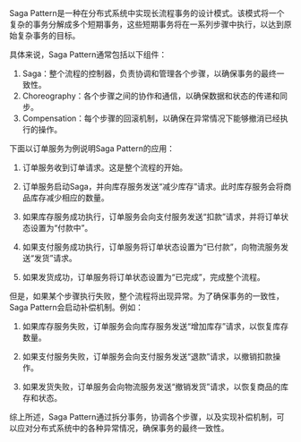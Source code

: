 

Saga Pattern是一种在分布式系统中实现长流程事务的设计模式。该模式将一个复杂的事务分解成多个短期事务，这些短期事务将在一系列步骤中执行，以达到原始复杂事务的目标。

具体来说，Saga Pattern通常包括以下组件：

1. Saga：整个流程的控制器，负责协调和管理各个步骤，以确保事务的最终一致性。
2. Choreography：各个步骤之间的协作和通信，以确保数据和状态的传递和同步。
3. Compensation：每个步骤的回滚机制，以确保在异常情况下能够撤消已经执行的操作。

下面以订单服务为例说明Saga Pattern的应用：

1. 订单服务收到订单请求。这是整个流程的开始。

2. 订单服务启动Saga，并向库存服务发送“减少库存”请求。此时库存服务会将商品库存减少相应的数量。

3. 如果库存服务成功执行，订单服务会向支付服务发送“扣款”请求，并将订单状态设置为“付款中”。

4. 如果支付服务成功执行，订单服务将订单状态设置为“已付款”，向物流服务发送“发货”请求。

5. 如果发货成功，订单服务将订单状态设置为“已完成”，完成整个流程。

但是，如果某个步骤执行失败，整个流程将出现异常。为了确保事务的一致性，Saga Pattern会启动补偿机制。例如：

1. 如果库存服务失败，订单服务会向库存服务发送“增加库存”请求，以恢复库存数量。

2. 如果支付服务失败，订单服务会向支付服务发送“退款”请求，以撤销扣款操作。

3. 如果发货失败，订单服务会向物流服务发送“撤销发货”请求，以恢复商品的库存和状态。

综上所述，Saga Pattern通过拆分事务，协调各个步骤，以及实现补偿机制，可以应对分布式系统中的各种异常情况，确保事务的最终一致性。